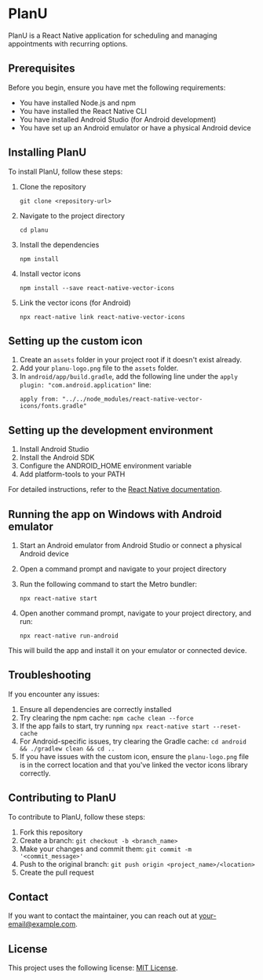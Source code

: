 # PlanU

PlanU is a React Native application for scheduling and managing appointments with recurring options.

## Prerequisites

Before you begin, ensure you have met the following requirements:
* You have installed Node.js and npm
* You have installed the React Native CLI
* You have installed Android Studio (for Android development)
* You have set up an Android emulator or have a physical Android device

## Installing PlanU

To install PlanU, follow these steps:

1. Clone the repository
   ```
   git clone <repository-url>
   ```
2. Navigate to the project directory
   ```
   cd planu
   ```
3. Install the dependencies
   ```
   npm install
   ```
4. Install vector icons
   ```
   npm install --save react-native-vector-icons
   ```
5. Link the vector icons (for Android)
   ```
   npx react-native link react-native-vector-icons
   ```

## Setting up the custom icon

1. Create an `assets` folder in your project root if it doesn't exist already.
2. Add your `planu-logo.png` file to the `assets` folder.
3. In `android/app/build.gradle`, add the following line under the `apply plugin: "com.android.application"` line:
   ```
   apply from: "../../node_modules/react-native-vector-icons/fonts.gradle"
   ```

## Setting up the development environment

1. Install Android Studio
2. Install the Android SDK
3. Configure the ANDROID_HOME environment variable
4. Add platform-tools to your PATH

For detailed instructions, refer to the [React Native documentation](https://reactnative.dev/docs/environment-setup).

## Running the app on Windows with Android emulator

1. Start an Android emulator from Android Studio or connect a physical Android device

2. Open a command prompt and navigate to your project directory

3. Run the following command to start the Metro bundler:
   ```
   npx react-native start
   ```

4. Open another command prompt, navigate to your project directory, and run:
   ```
   npx react-native run-android
   ```

This will build the app and install it on your emulator or connected device.

## Troubleshooting

If you encounter any issues:

1. Ensure all dependencies are correctly installed
2. Try clearing the npm cache: `npm cache clean --force`
3. If the app fails to start, try running `npx react-native start --reset-cache`
4. For Android-specific issues, try clearing the Gradle cache: 
   `cd android && ./gradlew clean && cd ..`
5. If you have issues with the custom icon, ensure the `planu-logo.png` file is in the correct location and that you've linked the vector icons library correctly.

## Contributing to PlanU

To contribute to PlanU, follow these steps:

1. Fork this repository
2. Create a branch: `git checkout -b <branch_name>`
3. Make your changes and commit them: `git commit -m '<commit_message>'`
4. Push to the original branch: `git push origin <project_name>/<location>`
5. Create the pull request

## Contact

If you want to contact the maintainer, you can reach out at <your-email@example.com>.

## License

This project uses the following license: [MIT License](<link-to-license>).
